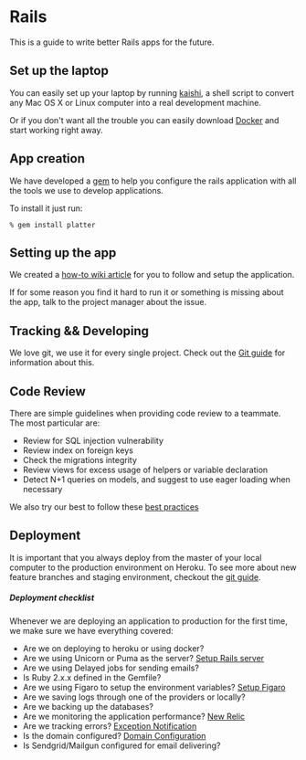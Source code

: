# Rails

This is a guide to write better Rails apps for the future.

## Set up the laptop

You can easily set up your laptop by running [kaishi](https://github.com/IcaliaLabs/kaishi), a shell script to convert any Mac OS X or Linux computer into a real development machine.

Or if you don't want all the trouble you can easily download [Docker](https://www.docker.com/products/docker) and start working right away.

## App creation

We have developed a [gem](https://github.com/IcaliaLabs/platter) to help you configure the rails application with all the tools we use to develop applications.

To install it just run:

```
% gem install platter
```
## Setting up the app

We created a [how-to wiki article]() for you to follow and setup the application.

If for some reason you find it hard to run it or something is missing about the app, talk to the project manager about the issue.

## Tracking && Developing

We love git, we use it for every single project. Check out the [Git guide](../../stack/git) for information about this.

## Code Review

There are simple guidelines when providing code review to a teammate. The most particular are:

* Review for SQL injection vulnerability
* Review index on foreign keys
* Check the migrations integrity
* Review views for excess usage of helpers or variable declaration
* Detect N+1 queries on models, and suggest to use eager loading when necessary

We also try our best to follow these [best practices](BEST_PRACTICES.md)

## Deployment

It is important that you always deploy from the master of your local computer to the production environment on Heroku. To see more about new feature branches and staging environment, checkout the [git guide](https://github.com/IcaliaLabs/icalia_guides/tree/master/git).

##### Deployment checklist

Whenever we are deploying an application to production for the first time, we make sure we have everything covered:

* Are we on deploying to heroku or using docker?
* Are we using Unicorn or Puma as the server? [Setup Rails server]()
* Are we using Delayed jobs for sending emails?
* Is Ruby 2.x.x defined in the Gemfile?
* Are we using Figaro to setup the environment variables? [Setup Figaro](https://github.com/laserlemon/figaro)
* Are we saving logs through one of the providers or locally?
* Are we backing up the databases?
* Are we monitoring the application performance? [New Relic](https://devcenter.heroku.com/articles/newrelic#ruby-configuration)
* Are we tracking errors? [Exception Notification](https://github.com/smartinez87/exception_notification)
* Is the domain configured? [Domain Configuration](DOMAIN_CONFIG.md)
* Is Sendgrid/Mailgun configured for email delivering?

